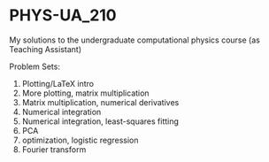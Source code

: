 # PHYS-UA_210
My solutions to the undergraduate computational physics course (as Teaching Assistant)

Problem Sets:

1. Plotting/LaTeX intro
2. More plotting, matrix multiplication
3. Matrix multiplication, numerical derivatives
4. Numerical integration
5. Numerical integration, least-squares fitting
6. PCA
7. optimization, logistic regression
8. Fourier transform
